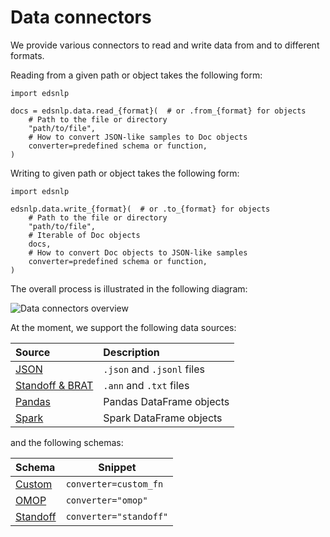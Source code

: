 # Data connectors

We provide various connectors to read and write data from and to different formats.

Reading from a given path or object takes the following form:

```{ .python .no-check }
import edsnlp

docs = edsnlp.data.read_{format}(  # or .from_{format} for objects
    # Path to the file or directory
    "path/to/file",
    # How to convert JSON-like samples to Doc objects
    converter=predefined schema or function,
)
```

Writing to given path or object takes the following form:

```{ .python .no-check }
import edsnlp

edsnlp.data.write_{format}(  # or .to_{format} for objects
    # Path to the file or directory
    "path/to/file",
    # Iterable of Doc objects
    docs,
    # How to convert Doc objects to JSON-like samples
    converter=predefined schema or function,
)
```

The overall process is illustrated in the following diagram:

![Data connectors overview](./overview.png)

At the moment, we support the following data sources:

| Source                        | Description                |
|:------------------------------|:---------------------------|
| [JSON](./json)                | `.json` and `.jsonl` files |
| [Standoff & BRAT](./standoff) | `.ann` and `.txt` files    |
| [Pandas](./pandas)            | Pandas DataFrame objects   |
| [Spark](./spark)              | Spark DataFrame objects    |

and the following schemas:

| Schema                             | Snippet                |
|:-----------------------------------|------------------------|
| [Custom](./converters/#custom)     | `converter=custom_fn`  |
| [OMOP](./converters/#omop)         | `converter="omop"`     |
| [Standoff](./converters/#standoff) | `converter="standoff"` |
